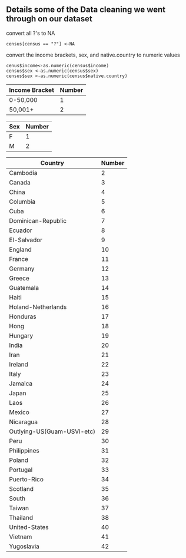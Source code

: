 ## Details some of the Data cleaning we went through on our dataset

convert all ?'s to NA

```
census[census == "?"] <-NA

```

convert the income brackets, sex, and native.country to numeric values

```
cenus$income<-as.numeric(census$income)
census$sex <-as.numeric(census$sex)
census$sex <-as.numeric(census$native.country)

```

Income Bracket | Number
-------------- | -----
0-50,000 | 1
50,001+ | 2


Sex | Number
--- | -----
F | 1
M | 2

Country               | Number 
--------------------- | ------
Cambodia | 2
Canada | 3
China | 4
Columbia | 5
Cuba | 6
Dominican-Republic| 7
Ecuador | 8
El-Salvador | 9 
England | 10
France | 11
Germany | 12
Greece | 13
Guatemala | 14
Haiti | 15
Holand-Netherlands | 16
Honduras | 17
Hong | 18
Hungary | 19
India | 20
Iran | 21
Ireland | 22
Italy | 23  
Jamaica | 24 
Japan | 25
Laos | 26
Mexico | 27
Nicaragua | 28
Outlying-US(Guam-USVI-etc) | 29
Peru | 30
Philippines | 31
Poland | 32
Portugal | 33
Puerto-Rico | 34
Scotland |35
South | 36
Taiwan | 37
Thailand | 38
United-States | 40
Vietnam | 41
Yugoslavia | 42
